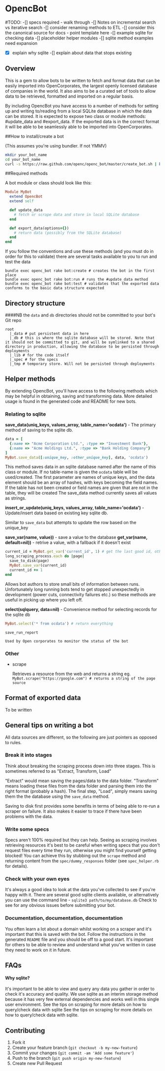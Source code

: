 # OpencBot

#TODO:
-[] specs required - walk through
-[] Notes on incremental search vs iterative search
-[] consider renaming methods to ETL
-[] consider this the canonical source for docs - point template here
-[] example sqlite for checking data
-[] placeholder helper modules
-[] sqlite method examples need expansion
-[x] explain why sqlite
-[] explain about data that stops existing

## Overview

This is a gem to allow bots to be written to fetch and format data that can be easily imported into 
OpenCorporates, the largest openly licensed database of companies in the world. It also aims to be a curated 
set of tools to allow data to be retrieved, formatted and imported on a regular basis.

By including OpencBot you have access to a number of methods for setting up and writing to/reading
from a local SQLite database in which the data can be stored. It is expected to expose two class or module
methods: #update\_data and #export\_data. If the exported data is in the correct format it will be able to
be seamlessly able to be imported into OpenCorporates.

##How to install/create a bot

(This assumes you're using bundler. If not YMMV)

```bash
mkdir your_bot_name
cd your_bot_name
curl -s https://raw.github.com/openc/openc_bot/master/create_bot.sh | bash
```

##Required methods

A bot module or class should look like this:

```ruby
Module MyBot
  extend OpencBot
  extend self

  def update_data
    # fetch or scrape data and store in local SQLite database
  end

  def export_data(options={})
    # return data (possibly from the SQLite database)
  end
end
```

If you follow the conventions and use these methods (and you must do in order for this to validate)
there are several tasks available to you to run and test the data

    bundle exec openc_bot rake bot:create # creates the bot in the first place
    bundle exec openc_bot rake bot:run # runs the #update_data method
    bundle exec openc_bot rake bot:test # validates that the exported data conforms to the basic data structure expected

## Directory structure

####NB the `data` and `db` directories should not be committed to your bot's Git repo

    root
      |_data # put persistent data in here
      |_db # this is where the sqlite database will be stored. Note that it should not be committed to git, and will be symlinked to a shared directory in production, allowing the database to be persisted through deployments
      |_lib # for the code itself
      |_spec # for the specs
      |_tmp # temporary store. Will not be persisted through deployments

## Helper methods
By extending OpencBot, you'll have access to the following methods which may be helpful in obtaining, 
saving and transforming data. More detailed usage is found in the generated code and README for new 
bots.

### Relating to sqlite

**save_data(uniq_keys, values_array, table_name='ocdata')** - The primary method of saving to the sqlite db.

```ruby
data = [
  {:name => "Acme Corporation Ltd.", :type => "Investment Bank"},
  {:name => "Acme Holdings Ltd.", :type => "Bank Holding Company"}
]
MyBot.save_data([:unique_key, :other_unique_key], data, 'ocdata')
```

This method saves data in an sqlite database named after the name of this class or module.
If no table-name is given the `ocdata` table will be used/created.
The first parameter are names of unique keys, and the data element should be an array of hashes, with keys becoming the field names. 
If the table has not been created or field names are given that are not in the table, they will be created
The save_data method currently saves all values as strings.

**insert_or_update(uniq_keys, values_array, table_name='ocdata')** - Update/insert data based on existing key sqlite db.

Similar to `save_data` but attempts to update the row based on the unique_key

**save_var(name, value))** - save a value to the database
**get_var(name, default=nil))** - retrive a value, with a fallback if it doesn't exist

```ruby
current_id = MyBot.get_var('current_id', 1) # get the last good id, otherwise return 1
long_scraping_process.each do |page|
  save_to_disk(page)
  MyBot.save_var(current_id)
  current_id += 1
end
```

Allows bot authors to store small bits of information between runs. Unfortunately long running bots tend
to get stopped unexpectedly in development (power cuts, connectivity failures etc.) so these methods are 
useful in picking up where you left off.

**select(sqlquery, data=nil)** - Convenience method for selecting records for the sqlite db

```ruby
MyBot.select('* from ocdata') # return everything
```

`save_run_report`

    Used by Open corporates to monitor the status of the bot

### Other
* scrape

    Retrieves a resource from the web and returns a string eg.
    `MyBot.scrape("https://google.com") # returns a string of the page source`

## Format of exported data

 To be written

## General tips on writing a bot

All data sources are different, so the following are just pointers as opposed to rules.

### Break it into stages

Think about breaking the scraping process down into three stages. This is sometimes referred to 
as "Extract, Transform, Load"

"Extract" would mean saving the pages/data to the data folder. "Transform" means loading these files from the 
data folder and parsing them into the right format (probably a hash). The final step, "Load", simply means saving them 
the the database using the `save_data` method.

Saving to disk first provides some benefits in terms of being able to re-run a scraper on failure. It also makes it 
easier to trace if there have been problems with the data.

### Write some specs

Specs aren't 100% required but they can help. Seeing as scraping involves retrieving resources it's best to be careful 
when writing specs that you don't request files every time they run, otherwise you might find yourself getting blocked!
You can achieve this by stubbing out the `scrape` method and returning content from the `spec/dummy_responses` folder 
(see `spec_helper.rb` for details).

### Check with your own eyes

It's always a good idea to look at the data you've collected to see if you're happy with it. There are several good 
sqlite clients available, or alternatively you can use the command line - `sqlite3 path/to/my/database.db`
Check to see for any obvious issues before submitting your bot.

### Documentation, documentation, documentation

You often learn a lot about a domain whilst working on a scraper and it's important that this is saved with the bot. 
Follow the instructions in the generated `README` file and you should be off to a good start. It's important for others 
to be able to review and understand what you've written in case they need to work on it in future.

## FAQs

#### Why sqlite?

It's important to be able to view and query any data you gather in order to check it's accuracy and quality. We use sqlite as an interim storage method because it has very few external dependencies and works well in this single user environment. See the tips on scraping for more details on how to query/check data with sqlite See the tips on scraping for more details on how to query/check data with sqlite.

## Contributing

1. Fork it
2. Create your feature branch (`git checkout -b my-new-feature`)
3. Commit your changes (`git commit -am 'Add some feature'`)
4. Push to the branch (`git push origin my-new-feature`)
5. Create new Pull Request
